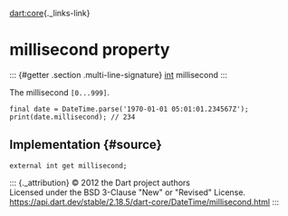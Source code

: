 [dart:core](../../dart-core/dart-core-library){._links-link}

millisecond property
====================

::: {#getter .section .multi-line-signature}
[int](../int-class) millisecond
:::

The millisecond `[0...999]`.

``` {.language-dart data-language="dart"}
final date = DateTime.parse('1970-01-01 05:01:01.234567Z');
print(date.millisecond); // 234
```

Implementation {#source}
--------------

``` {.language-dart data-language="dart"}
external int get millisecond;
```

::: {._attribution}
© 2012 the Dart project authors\
Licensed under the BSD 3-Clause \"New\" or \"Revised\" License.\
<https://api.dart.dev/stable/2.18.5/dart-core/DateTime/millisecond.html>
:::
